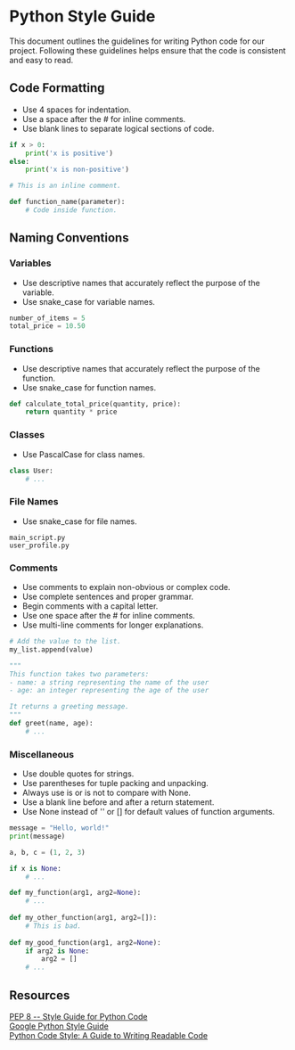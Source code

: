 # Python Style Guide

This document outlines the guidelines for writing Python code for our project. Following these guidelines helps ensure that the code is consistent and easy to read.

## Code Formatting

- Use 4 spaces for indentation.
- Use a space after the # for inline comments.
- Use blank lines to separate logical sections of code.

```python
if x > 0:
    print('x is positive')
else:
    print('x is non-positive')

# This is an inline comment.

def function_name(parameter):
    # Code inside function.
```

## Naming Conventions

### Variables

- Use descriptive names that accurately reflect the purpose of the variable.
- Use snake_case for variable names.

```python
number_of_items = 5
total_price = 10.50
```

### Functions

- Use descriptive names that accurately reflect the purpose of the function.
- Use snake_case for function names.

```python
def calculate_total_price(quantity, price):
    return quantity * price
````

### Classes

- Use PascalCase for class names.

```python
class User:
    # ...
````

### File Names

- Use snake_case for file names.

```
main_script.py
user_profile.py
```

### Comments

- Use comments to explain non-obvious or complex code.
- Use complete sentences and proper grammar.
- Begin comments with a capital letter.
- Use one space after the # for inline comments.
- Use multi-line comments for longer explanations.

```python
# Add the value to the list.
my_list.append(value)

"""
This function takes two parameters:
- name: a string representing the name of the user
- age: an integer representing the age of the user

It returns a greeting message.
"""
def greet(name, age):
    # ...
```

### Miscellaneous

- Use double quotes for strings.
- Use parentheses for tuple packing and unpacking.
- Always use is or is not to compare with None.
- Use a blank line before and after a return statement.
- Use None instead of '' or [] for default values of function arguments.

```python
message = "Hello, world!"
print(message)

a, b, c = (1, 2, 3)

if x is None:
    # ...

def my_function(arg1, arg2=None):
    # ...
    
def my_other_function(arg1, arg2=[]):
    # This is bad.
    
def my_good_function(arg1, arg2=None):
    if arg2 is None:
        arg2 = []
    # ...
````

## Resources

[PEP 8 -- Style Guide for Python Code](https://www.python.org/dev/peps/pep-0008/)\
[Google Python Style Guide](https://google.github.io/styleguide/pyguide.html)\
[Python Code Style: A Guide to Writing Readable Code](https://realpython.com/python-code-style/)
